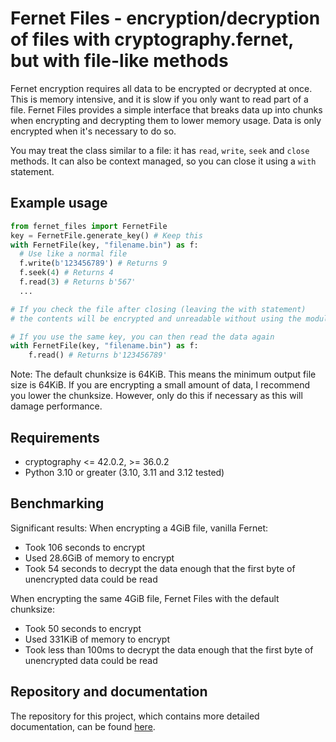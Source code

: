 # Fernet Files - encryption/decryption of files with cryptography.fernet, but with file-like methods

Fernet encryption requires all data to be encrypted or decrypted at once. This is memory intensive, and it is slow if you only want to read part of a file. Fernet Files provides a simple interface that breaks data up into chunks when encrypting and decrypting them to lower memory usage. Data is only encrypted when it's necessary to do so.

You may treat the class similar to a file: it has `read`, `write`, `seek` and `close` methods. It can also be context managed, so you can close it using a `with` statement.

## Example usage

```py
from fernet_files import FernetFile
key = FernetFile.generate_key() # Keep this
with FernetFile(key, "filename.bin") as f:
  # Use like a normal file
  f.write(b'123456789') # Returns 9
  f.seek(4) # Returns 4
  f.read(3) # Returns b'567'
  ...

# If you check the file after closing (leaving the with statement)
# the contents will be encrypted and unreadable without using the module

# If you use the same key, you can then read the data again
with FernetFile(key, "filename.bin") as f:
    f.read() # Returns b'123456789'
```

Note: The default chunksize is 64KiB. This means the minimum output file size is 64KiB. If you are encrypting a small amount of data, I recommend you lower the chunksize. However, only do this if necessary as this will damage performance.

## Requirements

- cryptography <= 42.0.2, >= 36.0.2
- Python 3.10 or greater (3.10, 3.11 and 3.12 tested)

## Benchmarking

Significant results:
When encrypting a 4GiB file, vanilla Fernet:
- Took 106 seconds to encrypt
- Used 28.6GiB of memory to encrypt
- Took 54 seconds to decrypt the data enough that the first byte of unencrypted data could be read

When encrypting the same 4GiB file, Fernet Files with the default chunksize:
- Took 50 seconds to encrypt
- Used 331KiB of memory to encrypt
- Took less than 100ms to decrypt the data enough that the first byte of unencrypted data could be read

## Repository and documentation

The repository for this project, which contains more detailed documentation, can be found [here](https://github.com/Kris-0605/fernet_files).